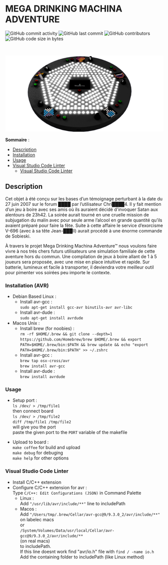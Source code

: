 # MEGA DRINKING MACHINA ADVENTURE
![GitHub commit activity](https://img.shields.io/github/commit-activity/m/juthomas/Electronics_MDMA?style=for-the-badge)
![GitHub last commit](https://img.shields.io/github/last-commit/juthomas/Electronics_MDMA?style=for-the-badge)
![GitHub contributors](https://img.shields.io/github/contributors-anon/juthomas/Electronics_MDMA?style=for-the-badge)
![GitHub code size in bytes](https://img.shields.io/github/languages/code-size/juthomas/Electronics_MDMA?style=for-the-badge)

<br/>

![alt text](https://github.com/juthomas/Electronics_MDMA/blob/master/Images/MDMA_Board.png)

__Sommaire__ :
* [Description](#description)
* [Installation](#installation-avr)
* [Usage](#usage)
* [Visual Studio Code Linter](#visual-studio-code-linter)
  * [Visual Studio Code Linter](#visual-studio-code-linter)

<div id='description'/>

## Description

Cet objet à été conçu sur les bases d’un témoignage perturbant à la date du 27 juin 2007 sur le forum ████ par l’utilisateur Chri████4.
Il y fait mention d’un jeu à boire avec ses amis où ils auraient décidé d'invoquer Satan aux alentours de 23h42. La soirée aurait tourné en une cruelle mission de subjugation du malin avec pour seule arme l’alcool en grande quantité qu’ils avaient préparé pour faire la fête. Suite à cette affaire le service d’exorcisme V-696 (avec à sa tête Jean-███II) aurait procédé à une énorme commande de Sobieski. 

À travers le projet Mega Drinking Machina Adventure™ nous voulons faire vivre à nos très chers futurs utilisateurs une simulation familiale de cette aventure hors du commun. Une compilation de jeux à boire allant de 1 à 5 joueurs sera proposée, avec une mise en place intuitive et rapide. Sur batterie, lumineux et facile à transporter, il deviendra votre meilleur outil pour pimenter vos soirées peu importe le contexte.
<div id='installation-avr'/>

### Installation (AVR)

* Debian Based Linux :  
  * Install avr-gcc :  
  `sudo apt-get install gcc-avr binutils-avr avr-libc`
  * Install avr-dude :  
  `sudo apt-get install avrdude`
* Macos Unix :  
  * Install brew (for noobies) :  
  `rm -rf $HOME/.brew && git clone --depth=1 https://github.com/Homebrew/brew $HOME/.brew && export PATH=$HOME/.brew/bin:$PATH && brew update && echo "export PATH=$HOME/.brew/bin:$PATH" >> ~/.zshrc`
  * Install avr-gcc :  
  `brew tap osx-cross/avr`  
  `brew install avr-gcc`
  * Install avr-dude :  
  `brew install avrdude`
<div id='usage'/>

### Usage
* Setup port :  
  `ls /dev/ > /tmp/file1`  
  then connect board  
  `ls /dev/ > /tmp/file2`  
  `diff /tmp/file1 /tmp/file2`  
  will give you the port  
  paste the given port to the `PORT` variable of the makefile

* Upload to board :  
  `make coffee` for build and upload  
  `make debug` for debuging  
  `make help` for other options
<div id='visual-studio-code-linter'/>

### Visual Studio Code Linter
* Install C/C++ extension  
* Configure C/C++ extension for avr :  
  Type `C/C++: Edit Configurations (JSON)` in Command Palette  
  * Linux :  
  Add `"/usr/lib/avr/include/**"` line to includePath  
  * Macos :  
  Add `"/Users/tmp/.brew/Cellar/avr-gcc@9/9.3.0_2/avr/include/**"`  
  on labelec macs  
  or  
  `/System/Volumes/Data/usr/local/Cellar/avr-gcc@9/9.3.0_2/avr/include/**`  
  (on real macs)  
  to includePath.  
  If this line doesnt work find "avr/io.h" file with `find / -name io.h`  
  Add the containing folder to includePath (like Linux method)
